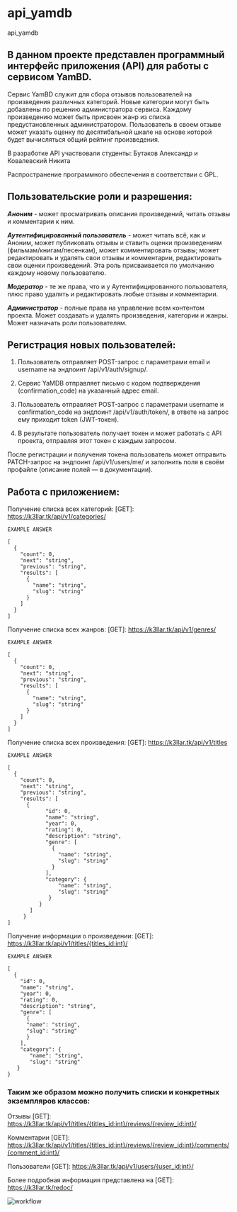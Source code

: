 # api_yamdb
api_yamdb


## В данном проекте представлен программный интерфейс приложения (API) для работы с сервисом YamBD.

Сервис YamBD служит для сбора отзывов пользователей на произведения различных категорий.
Новые категории могут быть добавлены по решению администратора сервиса.
Каждому произведению может быть присвоен жанр из списка предустановленных администратором.
Пользователь в своем отзыве может указать оценку по десятибальной шкале на основе которой будет вычисляться общий рейтинг произведения.

В разработке API участвовали студенты: Бутаков Александр и Ковалевский Никита

Распространение программного обеспечения в соответствии с GPL.

## Пользовательские роли и разрешения:

***Аноним*** - может просматривать описания произведений, читать отзывы и комментарии к ним.

***Аутентифицированный пользователь*** - может читать всё, как и Аноним, может публиковать отзывы и ставить оценки произведениям (фильмам/книгам/песенкам), может комментировать отзывы; может редактировать и удалять свои отзывы и комментарии, редактировать свои оценки произведений. Эта роль присваивается по умолчанию каждому новому пользователю.

***Модератор*** - те же права, что и у Аутентифицированного пользователя, плюс право удалять и редактировать любые отзывы и комментарии.

***Администратор*** - полные права на управление всем контентом проекта. Может создавать и удалять произведения, категории и жанры. Может назначать роли пользователям.


## Регистрация новых пользователей:

1. Пользователь отправляет POST-запрос с параметрами email и username на эндпоинт /api/v1/auth/signup/.

2. Сервис YaMDB отправляет письмо с кодом подтверждения (confirmation_code) на указанный адрес email.

3. Пользователь отправляет POST-запрос с параметрами username и confirmation_code на эндпоинт /api/v1/auth/token/, в ответе на запрос ему приходит token (JWT-токен).

4. В результате пользователь получает токен и может работать с API проекта, отправляя этот токен с каждым запросом.

После регистрации и получения токена пользователь может отправить PATCH-запрос на эндпоинт /api/v1/users/me/ и заполнить поля в своём профайле (описание полей — в документации).

## Работа с приложением:

Получение списка всех категорий: [GET]: https://k3llar.tk/api/v1/categories/

```
EXAMPLE ANSWER

[
  {
    "count": 0,
    "next": "string",
    "previous": "string",
    "results": [
      {
        "name": "string",
        "slug": "string"
      }
    ]   
  }
]
```


Получение списка всех жанров: [GET]: https://k3llar.tk/api/v1/genres/

```
EXAMPLE ANSWER

[
  {
    "count": 0,
    "next": "string",
    "previous": "string",
    "results": [
      {
        "name": "string",
        "slug": "string"
      }
    ]   
  }
]
```

Получение списка всех произведения: [GET]: https://k3llar.tk/api/v1/titles

```
EXAMPLE ANSWER

[
  {
    "count": 0,
    "next": "string",
    "previous": "string",
    "results": [
      {
            "id": 0,
            "name": "string",
            "year": 0,
            "rating": 0,
            "description": "string",
            "genre": [
              {
                "name": "string",
                "slug": "string"
              }
            ],
            "category": {
                "name": "string",
                "slug": "string"
             }
          }
       ]   
     }
]
```


Получение информации о произведении: [GET]: https://k3llar.tk/api/v1/titles/{titles_id:int}/

```
EXAMPLE ANSWER

[
  {
    "id": 0,
    "name": "string",
    "year": 0,
    "rating": 0,
    "description": "string",
    "genre": [
      {
      "name": "string",
      "slug": "string"
      }
    ],
    "category": {
       "name": "string",
       "slug": "string"
   }
}
```

### Таким же образом можно получить списки и конкретных экземпляров классов:

Отзывы [GET]: https://k3llar.tk/api/v1/titles/{titles_id:int}/reviews/{review_id:int}/

Комментарии [GET]: https://k3llar.tk/api/v1/titles/{titles_id:int}/reviews/{review_id:int}/comments/{comment_id:int}/

Пользователи [GET]: https://k3llar.tk/api/v1/users/{user_id:int}/


Более подробная информация представлена на [GET]: https://k3llar.tk/redoc/

![workflow](https://github.com/K3llar/yamdb_final/actions/workflows/yamdb_workflow.yml/badge.svg)
